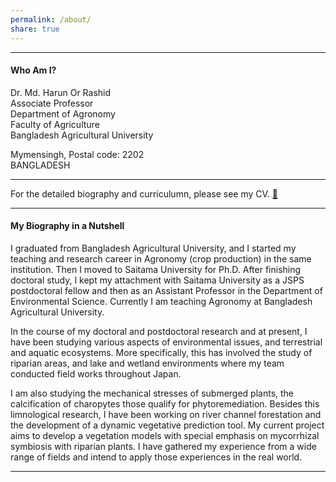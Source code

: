 ```yaml
---
permalink: /about/
share: true
---
```

------   

#### Who Am I?   
Dr. Md. Harun Or Rashid  
Associate Professor  
Department of Agronomy  
Faculty of Agriculture  
Bangladesh Agricultural University  

Mymensingh, Postal code: 2202    
BANGLADESH  

------   

For the detailed biography and curriculumn, please see my CV. [:link:](https://www.dropbox.com/s/0gzhapda6juj5rd/CV%20of%20Harun%20Rashid.pdf?dl=0)      

------     

#### My Biography in a Nutshell   
I graduated from Bangladesh Agricultural University, and I started my teaching and research career in Agronomy (crop production) in the same institution.  Then I moved to Saitama University  for Ph.D. After finishing doctoral study, I kept my attachment with Saitama University as a JSPS postdoctoral fellow and then as an Assistant Professor in the Department of Environmental Science. Currently I am teaching Agronomy at Bangladesh Agricultural University.

In the course of my doctoral and postdoctoral research and at present, I have been studying various aspects of environmental issues, and terrestrial and aquatic ecosystems.  More specifically, this has involved the study of riparian areas, and lake and wetland environments where my team conducted  field works throughout Japan.

I am also studying the mechanical stresses of submerged plants, the calcification of charopytes those qualify for phytoremediation. Besides this limnological research, I have been working on river channel forestation and the development of a dynamic vegetative prediction tool. My current project aims to develop a vegetation models with special emphasis on mycorrhizal symbiosis with riparian plants.  I have gathered my experience from a wide range of fields and intend to apply those experiences in the real world.  

------   
